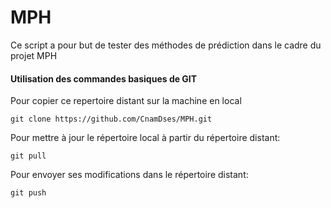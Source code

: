 # MPH
Ce script a pour but de tester des méthodes de prédiction dans le cadre du projet MPH

#### Utilisation des commandes basiques de  GIT

Pour copier ce repertoire distant sur la machine en local

```
git clone https://github.com/CnamDses/MPH.git
```

Pour mettre à jour le répertoire local à partir du répertoire distant: 

```
git pull
```

Pour envoyer ses modifications dans le répertoire distant: 

```
git push
```
